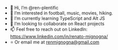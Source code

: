 
- 👋 Hi, I’m @ren-plentific
- 👀 I’m interested in football, music, movies, hiking.
- 🌱 I’m currently learning TypeScript and Alt JS
- 💞️ I’m looking to collaborate on React projects
- 📫 Feel free to reach out on LinkedIn: https://www.linkedin.com/in/renato-mignogna/
- ⭐️ Or email me at renmignogna@gmail.com

